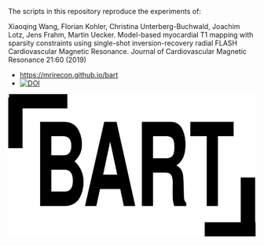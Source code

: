 
The scripts in this repository reproduce the experiments of:

Xiaoqing Wang, Florian Kohler, Christina Unterberg-Buchwald, Joachim Lotz,
Jens Frahm, Martin Uecker. Model-based myocardial T1 mapping with sparsity
constraints using single-shot inversion-recovery radial FLASH Cardiovascular
Magnetic Resonance. Journal of Cardiovascular Magnetic Resonance 21:60 (2019)


* https://mrirecon.github.io/bart
* [![DOI](https://zenodo.org/badge/DOI/10.5281/zenodo.3362387.svg)](https://doi.org/10.5281/zenodo.3362387)


[![BART](./bart.svg)](https://mrirecon.github.io/bart)


